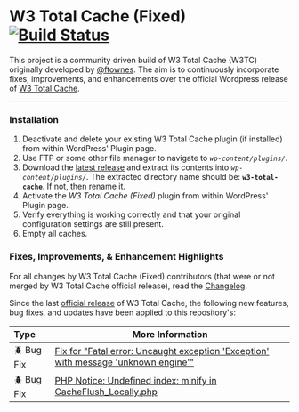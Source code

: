 # W3 Total Cache (Fixed) [![Build Status](https://travis-ci.org/szepeviktor/w3-total-cache-fixed.svg?branch=v0.9.5.x)](https://travis-ci.org/szepeviktor/w3-total-cache-fixed)

This project is a community driven build of W3 Total Cache (W3TC) originally developed by [@ftownes](https://github.com/ftownes).  The aim is to continuously incorporate fixes, improvements, and enhancements over the official Wordpress release of [W3 Total Cache](https://wordpress.org/plugins/w3-total-cache/).

---

### Installation

1. Deactivate and delete your existing W3 Total Cache plugin (if installed) from within WordPress' Plugin page.
1. Use FTP or some other file manager to navigate to _`wp-content/plugins/`_.
1. Download the [latest release](https://github.com/szepeviktor/w3-total-cache-fixed/releases/latest) and extract its contents into _`wp-content/plugins/`_. The extracted directory name should be: **`w3-total-cache`**.  If not, then rename it.
1. Activate the _W3 Total Cache (Fixed)_ plugin from within WordPress' Plugin page.
1. Verify everything is working correctly and that your original configuration settings are still present.
1. Empty all caches.

### Fixes, Improvements, & Enhancement Highlights

For all changes by W3 Total Cache (Fixed) contributors (that were or not merged by W3 Total Cache official release), read the [Changelog](https://github.com/szepeviktor/w3-total-cache-fixed/wiki/Changelog).

Since the last [official release](https://wordpress.org/plugins/w3-total-cache/) of W3 Total Cache, the following new features, bug fixes, and updates have been applied to this repository's:

<!--- :cyclone: New Feature | [Label](https://github.com/) | --->
<!--- :beetle: Bug Fix | [Label](https://github.com/) | --->
<!--- :diamond_shape_with_a_dot_inside: Update | [Label](https://github.com/) | --->

Type | More Information |
:--- | --- |
:beetle: Bug Fix | [Fix for "Fatal error: Uncaught exception 'Exception' with message 'unknown engine'"](https://github.com/szepeviktor/w3-total-cache-fixed/pull/553) |
:beetle: Bug Fix | [PHP Notice:  Undefined index: minify in CacheFlush_Locally.php](https://github.com/szepeviktor/w3-total-cache-fixed/pull/554) |
